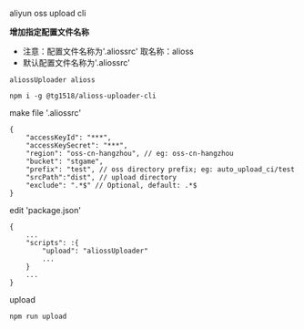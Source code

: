 aliyun oss upload cli

**增加指定配置文件名称**
* 注意：配置文件名称为'.aliossrc' 取名称：alioss
* 默认配置文件名称为'.aliossrc'
```
aliossUploader alioss
```


```
npm i -g @tg1518/alioss-uploader-cli
```

make file '.aliossrc'
```
{
    "accessKeyId": "***",
    "accessKeySecret": "***",
    "region": "oss-cn-hangzhou", // eg: oss-cn-hangzhou
    "bucket": "stgame",
    "prefix": "test", // oss directory prefix; eg: auto_upload_ci/test
    "srcPath":"dist", // upload directory
    "exclude": ".*$" // Optional, default: .*$
}
```

edit 'package.json'
```
{
    ...
    "scripts": :{
        "upload": "aliossUploader"
        ...
    }
    ...
}
```

upload

```
npm run upload
```

